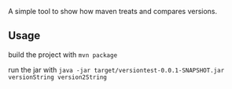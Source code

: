 A simple tool to show how maven treats and compares versions.


## Usage

build the project with `mvn package`

run the jar with `java -jar target/versiontest-0.0.1-SNAPSHOT.jar versionString version2String`



